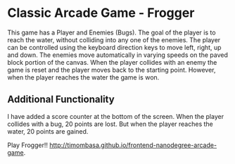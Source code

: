 Classic Arcade Game - Frogger
===============================

This game has a Player and Enemies (Bugs). The goal of the player is to reach the water, without colliding into any one of the enemies. The player can be controlled using the keyboard direction keys to move left, right, up and down. The enemies move automatically in varying speeds on the paved block portion of the canvas. When the player collides with an enemy the game is reset and the player moves back to the starting point. However, when the player reaches the water the game is won.

Additional Functionality
------------------------

I have added a score counter at the bottom of the screen. When the player collides with a bug, 20 points are lost. But when the player reaches the water, 20 points are gained.

Play Frogger!! http://timombasa.github.io/frontend-nanodegree-arcade-game.
